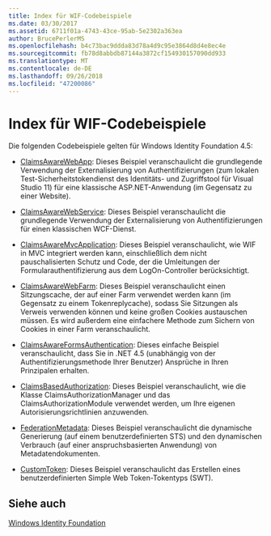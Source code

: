 ```yaml
---
title: Index für WIF-Codebeispiele
ms.date: 03/30/2017
ms.assetid: 6711f01a-4743-43ce-95ab-5e2302a363ea
author: BrucePerlerMS
ms.openlocfilehash: b4c73bac9ddda83d78a4d9c95e3864d8d4e8ec4e
ms.sourcegitcommit: fb78d8abbdb87144a3872cf154930157090dd933
ms.translationtype: MT
ms.contentlocale: de-DE
ms.lasthandoff: 09/26/2018
ms.locfileid: "47200086"
---
```

# <a name="wif-code-sample-index"></a>Index für WIF-Codebeispiele
Die folgenden Codebeispiele gelten für Windows Identity Foundation 4.5:  
  
-   [ClaimsAwareWebApp](https://go.microsoft.com/fwlink/?LinkID=248405): Dieses Beispiel veranschaulicht die grundlegende Verwendung der Externalisierung von Authentifizierungen (zum lokalen Test-Sicherheitstokendienst des Identitäts- und Zugriffstool für Visual Studio 11) für eine klassische ASP.NET-Anwendung (im Gegensatz zu einer Website).  
  
-   [ClaimsAwareWebService](https://go.microsoft.com/fwlink/?LinkID=248406): Dieses Beispiel veranschaulicht die grundlegende Verwendung der Externalisierung von Authentifizierungen für einen klassischen WCF-Dienst.  
  
-   [ClaimsAwareMvcApplication](https://go.microsoft.com/fwlink/?LinkID=248407): Dieses Beispiel veranschaulicht, wie WIF in MVC integriert werden kann, einschließlich dem nicht pauschalisierten Schutz und Code, der die Umleitungen der Formularauthentifizierung aus dem LogOn-Controller berücksichtigt.  
  
-   [ClaimsAwareWebFarm](https://go.microsoft.com/fwlink/?LinkID=248408): Dieses Beispiel veranschaulicht einen Sitzungscache, der auf einer Farm verwendet werden kann (im Gegensatz zu einem Tokenreplycache), sodass Sie Sitzungen als Verweis verwenden können und keine großen Cookies austauschen müssen. Es wird außerdem eine einfachere Methode zum Sichern von Cookies in einer Farm veranschaulicht.  
  
-   [ClaimsAwareFormsAuthentication](https://go.microsoft.com/fwlink/?LinkID=248409): Dieses einfache Beispiel veranschaulicht, dass Sie in .NET 4.5 (unabhängig von der Authentifizierungsmethode Ihrer Benutzer) Ansprüche in Ihren Prinzipalen erhalten.  
  
-   [ClaimsBasedAuthorization](https://go.microsoft.com/fwlink/?LinkID=248410): Dieses Beispiel veranschaulicht, wie die Klasse ClaimsAuthorizationManager und das ClaimsAuthorizationModule verwendet werden, um Ihre eigenen Autorisierungsrichtlinien anzuwenden.  
  
-   [FederationMetadata](https://go.microsoft.com/fwlink/?LinkID=248411): Dieses Beispiel veranschaulicht die dynamische Generierung (auf einem benutzerdefinierten STS) und den dynamischen Verbrauch (auf einer anspruchsbasierten Anwendung) von Metadatendokumenten.  
  
-   [CustomToken](https://go.microsoft.com/fwlink/?LinkID=248412): Dieses Beispiel veranschaulicht das Erstellen eines benutzerdefinierten Simple Web Token-Tokentyps (SWT).  
  
## <a name="see-also"></a>Siehe auch  
 [Windows Identity Foundation](../../../docs/framework/security/index.md)

